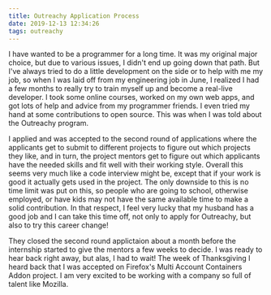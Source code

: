 ```yaml
---
title: Outreachy Application Process
date: 2019-12-13 12:34:26
tags: outreachy
---
```


I have wanted to be a programmer for a long time. It was my original major choice, but due to various issues, I didn't end up going down that path. But I've always tried to do a little development on the side or to help with me my job, so when I was laid off from my engineering job in June, I realized I had a few months to really try to train myself up and become a real-live developer. I took some online courses, worked on my own web apps, and got lots of help and advice from my programmer friends. I even tried my hand at some contributions to open source. This was when I was told about the Outreachy program.

I applied and was accepted to the second round of applications where the applicants get to submit to different projects to figure out which projects they like, and in turn, the project mentors get to figure out which applicants have the needed skills and fit well with their working style. Overall this seems very much like a code interview might be, except that if your work is good it actually gets used in the project. The only downside to this is no time limit was put on this, so people who are  going to school, otherwise employed, or have kids may not have the same available time to make a solid contribution. In that respect, I feel very lucky that my husband has a good job and I can take this time off, not only to apply for Outreachy, but also to try this career change!

They closed the second round applictaion about a month before the internship started to give the mentors a few weeks to decide. I was ready to hear back right away, but alas, I had to wait! The week of Thanksgiving I heard back that I was accepted on Firefox's Multi Account Containers Addon project. I am very excited to be working with a company so full of talent like Mozilla.